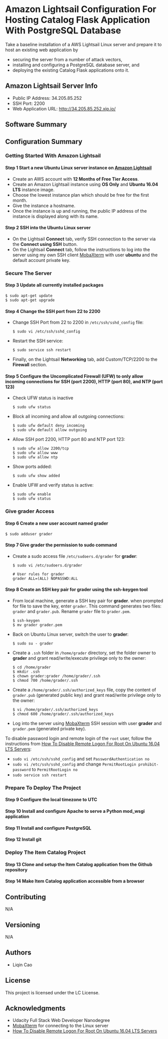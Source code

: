 # Amazon Lightsail Configuration For Hosting Catalog Flask Application With PostgreSQL Database

Take a baseline installation of a AWS Lightsail Linux server and prepare it to host an existing web application by
* securing the server from a number of attack vectors,
* installing and configuring a PostgreSQL database server, and 
* deploying the existing Catalog Flask applications onto it.

## Amazon Lightsail Server Info
* Public IP Address: 34.205.85.252
* SSH Port: 2200
* Web Application URL: http://34.205.85.252.xip.io/

## Software Summary

## Configuration Summary

### Getting Started With Amazon Lightsail
#### Step 1 Start a new Ubuntu Linux server instance on [Amazon Lightsail](https://lightsail.aws.amazon.com)
* Create an AWS account with **12 Months of Free Tier Access**.
* Create an Amazon Lightsail instance using **OS Only** and **Ubuntu 16.04 LTS** instance image.
* Choose the lowest instance plan which should be free for the first month.
* Give the instance a hostname.
* Once the instance is up and running, the public IP address of the instance is displayed along with its name.

#### Step 2 SSH into the Ubuntu Linux server
* On the Lightsail **Connect** tab, verify SSH connection to the server via the **Connect using SSH** button.
* On the Lightsail **Connect** tab, follow the instructions to log into the server using my own SSH client [MobaXterm](https://mobaxterm.mobatek.net/) with user **ubuntu** and the default account private key.


### Secure The Server
#### Step 3 Update all currently installed packages
  
    $ sudo apt-get update
    $ sudo apt-get upgrade

#### Step 4 Change the SSH port from 22 to 2200
* Change SSH Port from 22 to 2200 in `/etc/ssh/sshd_config` file:
      
      $ sudo vi /etc/ssh/sshd_config
      
* Restart the SSH service:

      $ sudo service ssh restart 
      
* Finally, on the Lightsail **Networking** tab, add Custom/TCP/2200 to the **Firewall** section.

#### Step 5  Configure the Uncomplicated Firewall (UFW) to only allow incoming connections for SSH (port 2200), HTTP (port 80), and NTP (port 123)
* Check UFW status is inactive
      
      $ sudo ufw status
      
* Block all incoming and allow all outgoing connections:

      $ sudo ufw default deny incoming
      $ sudo ufw default allow outgoing
 
* Allow SSH port 2200, HTTP port 80 and NTP port 123:

      $ sudo ufw allow 2200/tcp
      $ sudo ufw allow www
      $ sudo ufw allow ntp
      
* Show ports added:

      $ sudo ufw show added
      
* Enable UFW and verify status is active:

      $ sudo ufw enable
      $ sudo ufw status


### Give grader Access
#### Step 6 Create a new user account named grader
    
    $ sudo adduser grader

#### Step 7 Give grader the permission to sudo command
* Create a sudo access file `/etc/sudoers.d/grader` for **grader**:

      $ sudo vi /etc/sudoers.d/grader
   
      # User rules for grader
      grader ALL=(ALL) NOPASSWD:ALL

#### Step 8 Create an SSH key pair for grader using the ssh-keygen tool
* From local machine, generate a SSH key pair for **grader**.  when prompted for file to save the key, enter `grader`.  This command generates two files: `grader` and `grader.pub`. Rename `grader` file to `grader.pem`.
 
      $ ssh-keygen
      $ mv grader grader.pem
 
* Back on Ubuntu Linux server, switch the user to **grader**:

      $ sudo su - grader
      
* Create a `.ssh` folder in `/home/grader` directory, set the folder owner to **grader** and grant read/write/execute privilege only to the owner:

      $ cd /home/grader
      $ mkdir .ssh
      $ chown grader:grader /home/grader/.ssh
      $ chmod 700 /home/grader/.ssh
      
* Create a `/home/grader/.ssh/authorized_keys` file, copy the content of `grader.pub` (generated public key) and grant read/write privilege only to the owner:

      $ vi /home/grader/.ssh/authorized_keys
      $ chmod 600 /home/grader/.ssh/authorized_keys

* Log into the server using [MobaXterm](https://mobaxterm.mobatek.net/) SSH session with user **grader** and `grader.pem` (generated private key).

To disable password login and remote login of the `root` user, follow the instructions from [How To Disable Remote Logon For Root On Ubuntu 16.04 LTS Servers](https://websiteforstudents.com/how-to-disable-remote-logon-for-root-on-ubuntu-16-04-lts-servers/):
* `sudo vi /etc/ssh/sshd_config` and set `PasswordAuthentication no`
* `sudo vi /etc/ssh/sshd_config` and change `PermitRootLogin prohibit-password` to `PermitRootLogin no`
* `sudo service ssh restart`

### Prepare To Deploy The Project
#### Step 9 Configure the local timezone to UTC
#### Step 10 Install and configure Apache to serve a Python mod_wsgi application
#### Step 11 Install and configure PostgreSQL
#### Step 12 Install git

### Deploy The Item Catalog Project
#### Step 13 Clone and setup the Item Catalog application from the Github repository
#### Step 14 Make Item Catalog application accessible from a browser 

## Contributing

N/A

## Versioning

N/A

## Authors

* Liqin Cao

## License

This project is licensed under the LC License.

## Acknowledgments

* Udacity Full Stack Web Developer Nanodegree
* [MobaXterm](https://mobaxterm.mobatek.net/) for connecting to the Linux server
* [How To Disable Remote Logon For Root On Ubuntu 16.04 LTS Servers](https://websiteforstudents.com/how-to-disable-remote-logon-for-root-on-ubuntu-16-04-lts-servers/)
